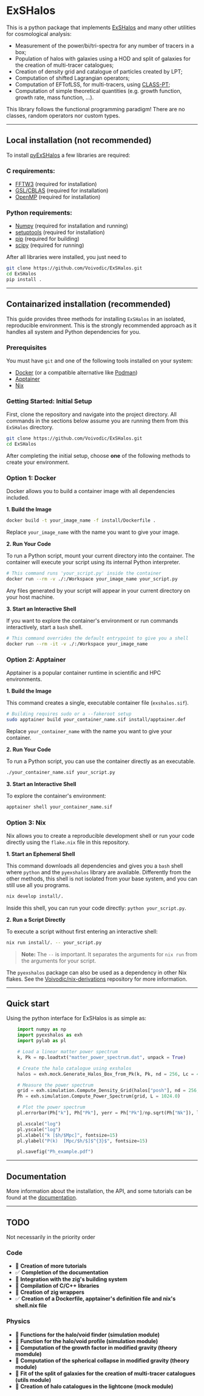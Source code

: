 # ExSHalos

This is a python package that implements [ExSHalos](https://arxiv.org/abs/1906.06630) and many other utilities for cosmological analysis:
- Measurement of the power/bi/tri-spectra for any number of tracers in a box;
- Population of halos with galaxies using a HOD and split of galaxies for the creation of multi-tracer catalogues;
- Creation of density grid and catalogue of particles created by LPT;
- Computation of shifted Lagrangian operators;
- Computation of EFTofLSS, for multi-tracers, using [CLASS-PT](https://github.com/Michalychforever/CLASS-PT);
- Computation of simple theoretical quantities (e.g. growth function, growth rate, mass function, ...).

This library follows the functional programming paradigm! There are no classes, random operators nor custom types.

---

## Local installation (not recommended)

To install [pyExSHalos](https://github.com/Voivodic/ExSHalos) a few libraries are required:

### C requirements:
- [FFTW3](https://www.fftw.org/) (required for installation)
- [GSL/CBLAS](https://www.gnu.org/software/gsl/) (required for installation)
- [OpenMP](https://www.openmp.org/) (required for installation)

### Python requirements:
- [Numpy](https://numpy.org/) (required for installation and running)
- [setuptools](https://setuptools.pypa.io/en/latest/) (required for installation)
- [pip](https://pypi.org/project/pip/) (required for building)
- [scipy](https://scipy.org/) (required for running)

After all libraries were installed, you just need to
```bash
git clone https://github.com/Voivodic/ExSHalos.git
cd ExSHalos
pip install .
```

---

## Containarized installation (recommended)

This guide provides three methods for installing `ExSHalos` in an isolated, reproducible environment. This is the strongly recommended approach as it handles all system and Python dependencies for you.

### Prerequisites

You must have `git` and one of the following tools installed on your system:
*   [Docker](https://www.docker.com/get-started) (or a compatible alternative like [Podman](https://podman.io/))
*   [Apptainer](https://apptainer.org/docs/user/main/installation.html)
*   [Nix](https://nixos.org/download.html)

### Getting Started: Initial Setup

First, clone the repository and navigate into the project directory. All commands in the sections below assume you are running them from this `ExSHalos` directory.

```bash
git clone https://github.com/Voivodic/ExSHalos.git
cd ExSHalos
```

After completing the initial setup, choose **one** of the following methods to create your environment.

### Option 1: Docker

Docker allows you to build a container image with all dependencies included.

**1. Build the Image**

```bash
docker build -t your_image_name -f install/Dockerfile .
```
Replace `your_image_name` with the name you want to give your image.

**2. Run Your Code**

To run a Python script, mount your current directory into the container. The container will execute your script using its internal Python interpreter.

```bash
# This command runs 'your_script.py' inside the container
docker run --rm -v ./:/Workspace your_image_name your_script.py
```
Any files generated by your script will appear in your current directory on your host machine.

**3. Start an Interactive Shell**

If you want to explore the container's environment or run commands interactively, start a `bash` shell.

```bash
# This command overrides the default entrypoint to give you a shell
docker run --rm -it -v ./:/Workspace your_image_name 
```

### Option 2: Apptainer

Apptainer is a popular container runtime in scientific and HPC environments.

**1. Build the Image**

This command creates a single, executable container file (`exshalos.sif`).

```bash
# Building requires sudo or a --fakeroot setup
sudo apptainer build your_container_name.sif install/apptainer.def
```
Replace `your_container_name` with the name you want to give your container.

**2. Run Your Code**

To run a Python script, you can use the container directly as an executable.

```bash
./your_container_name.sif your_script.py
```

**3. Start an Interactive Shell**

To explore the container's environment:

```bash
apptainer shell your_container_name.sif
```

### Option 3: Nix

Nix allows you to create a reproducible development shell or run your code directly using the `flake.nix` file in this repository.

**1. Start an Ephemeral Shell**

This command downloads all dependencies and gives you a `bash` shell where `python` and the `pyexshalos` library are available. Differently from the other methods, this shell is not isolated from your base system, and you can still use all you programs.

```bash
nix develop install/.
```
Inside this shell, you can run your code directly: `python your_script.py`.

**2. Run a Script Directly**

To execute a script without first entering an interactive shell:

```bash
nix run install/. -- your_script.py
```
> **Note:** The `--` is important. It separates the arguments for `nix run` from the arguments for your script.

The `pyexshalos` package can also be used as a dependency in other Nix flakes. See the [Voivodic/nix-derivations](https://github.com/Voivodic/nix-derivations) repository for more information.

---

## Quick start

Using the python interface for ExSHalos is as simple as:

```python
    import numpy as np
    import pyexshalos as exh
    import pylab as pl

    # Load a linear matter power spectrum
    k, Pk = np.loadtxt("matter_power_spectrum.dat", unpack = True)

    # Create the halo catalogue using exshalos
    halos = exh.mock.Generate_Halos_Box_from_Pk(k, Pk, nd = 256, Lc = 4.0, Om0 = 0.31)

    # Measure the power spectrum
    grid = exh.simulation.Compute_Density_Grid(halos["posh"], nd = 256, L = 1024.0)
    Ph = exh.simulation.Compute_Power_Spectrum(grid, L = 1024.0)

    # Plot the power spectrum
    pl.errorbar(Ph["k"], Ph["Pk"], yerr = Ph["Pk"]/np.sqrt(Ph["Nk"]), lw = 3)

    pl.xscale("log")
    pl.yscale("log")
    pl.xlabel("k [$h/$Mpc]", fontsize=15)
    pl.ylabel("P(k)  [Mpc/$h/$]$^{3}$", fontsize=15)

    pl.savefig("Ph_example.pdf")
```

---

## Documentation

More information about the installation, the API, and some tutorials can be found at the [documentation](https://voivodic.github.io/ExSHalos/).

---

## TODO

Not necessarily in the priority order

### Code

- 🔄 **Creation of more tutorials**
- ✅ **Completion of the documentation**
- 📝 **Integration with the zig's building system**
- 📝 **Compilation of C/C++ libraries**
- 📝 **Creation of zig wrappers**
- ✅ **Creation of a Dockerfile, apptainer's definition file and nix's shell.nix file**

### Physics

- 📝 **Functions for the halo/void finder (simulation module)**
- 📝 **Function for the halo/void profile (simulation module)**
- 📝 **Computation of the growth factor in modified gravity (theory momdule)**
- 📝 **Computation of the spherical collapse in modified gravity (theory module)**
- 📝 **Fit of the split of galaxies for the creation of multi-tracer catalogues (utils module)**
- 📝 **Creation of halo catalogues in the lightcone (mock module)**
